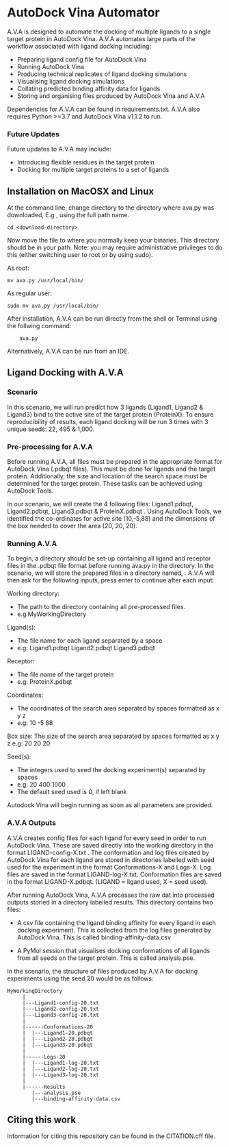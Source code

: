 # AutoDock Vina Automator

A.V.A is designed to automate the docking of multiple ligands to a single target protein in AutoDock Vina.  A.V.A automates large parts of the workflow associated with ligand docking including:

- Preparing ligand config file for AutoDock Vina
- Running AutoDock Vina
- Producing technical replicates of ligand docking simulations
- Visualising ligand docking simulations
- Collating predicted binding affinity data for ligands
- Storing and organising files produced by AutoDock Vina and A.V.A

Dependencies for A.V.A can be found in requirements.txt.  A.V.A also requires Python >=3.7 and AutoDock Vina v1.1.2 to run. 

### Future Updates
Future updates to A.V.A may include:
- Introducing flexible residues in the target protein
- Docking for multiple target proteins to a set of ligands

## Installation on MacOSX and Linux
At the command line, change directory to the directory where ava.py was downloaded, E.g <download-directory>, using the full path name.

    cd <download-directory>

Now move the file to where you normally keep your binaries. This directory should be in your path. Note: you may require administrative privileges to do this (either switching user to root or by using sudo).

As root:

    mv ava.py /usr/local/bin/

As regular user:

    sudo mv ava.py /usr/local/bin/

After installation, A.V.A can be run directly from the shell or Terminal using the  follwing command: 

 		ava.py

Alternatively, A.V.A can be run from an IDE.

## Ligand Docking with A.V.A
### Scenario
In this scenario, we will run predict how 3 ligands (Ligand1, Ligand2 & Ligand3) bind to the active site of the target protein (ProteinX).  To ensure reproducibility of results, each ligand docking will be run 3 times with 3 unique seeds: 22, 495 & 1,000. 

### Pre-processing for A.V.A
Before running A.V.A, all files must be prepared in the appropriate format for AutoDock Vina (.pdbqt files). This must be done for ligands and the target protein. Additionally, the size and location of the search space must be determined for the target protein. These tasks can be achieved using AutoDock Tools. 

In our scenario, we will create the 4 following files: Ligand1.pdbqt, Ligand2.pdbqt, Ligand3.pdbqt & ProteinX.pdbqt . Using AutoDock Tools, we identified the co-ordinates for active site (10,-5,88) and the dimensions of the box needed to cover the area (20, 20, 20). 

### Running A.V.A
To begin, a directory should be set-up containing all ligand and receptor files in the .pdbqt file format before running ava.py in the directory. In the scenario, we will store the prepared files in a directory named, <MyWorkingDirectory> . A.V.A will then ask for the following inputs, press enter to continue after each input:

Working directory: 
- The path to the directory containing all pre-processed files. 
- e.g MyWorkingDirectory

Ligand(s): 
- The file name for each ligand separated by a space
- e.g: Ligand1.pdbqt Ligand2.pdbqt Ligand3.pdbqt

Receptor: 
- The file name of the target protein
- e.g: ProteinX.pdbqt
          
Coordinates: 
- The coordinates of the search area separated by spaces formatted as x y z
-  e.g: 10 -5 88
             
Box size: The size of the search area separated by spaces formatted as x y z
          e.g: 20 20 20

Seed(s): 
- The integers used to seed the docking experiment(s) separated by spaces
- e.g: 20 400 1000 
- The default seed used is 0, if left blank
     
Autodock Vina will begin running as soon as all parameters are provided.

### A.V.A Outputs
A.V.A creates config files for each ligand for every seed in order to run AutoDock Vina. These are saved directly into the working directory in the format LIGAND-config-X.txt .
The conformation and log files created by AutoDock Vina for each ligand are stored in directories labelled with seed used for the experiment in the format Conformations-X and Logs-X. Log files are saved in the format LIGAND-log-X.txt. Conformation files are saved in the format LIGAND-X.pdbqt. (LIGAND = ligand used, X = seed used). 

After running AutoDock Vina, A.V.A processes the raw dat into processed outputs storied in a directory labelled results. This directory contains two files:

- A csv file containing the ligand binding affinity for every ligand in each docking experiment. This is collected from the log files generated by AutoDock Vina. This is called binding-affinity-data.csv

- A PyMol session that visualises docking conformations of all ligands from all seeds on the target protein. This is called analysis.pse.

In the scenario, the structure of files produced by A.V.A for docking experiments using the seed 20 would be as follows:

	MyWorkingDirectory
		 |
		 |---Ligand1-config-20.txt
		 |---Ligand2-config-20.txt
		 |---Ligand3-config-20.txt
		 |
		 |------Conformations-20
		 |	|---Ligand1-20.pdbqt
		 |	|---Ligand2-20.pdbqt
		 |	|---Ligand3-20.pdbqt
		 |
		 |------Logs-20
		 |	|---Ligand1-log-20.txt
		 |	|---Ligand2-log-20.txt
		 |	|---Ligand3-log-20.txt
		 |
		 |------Results
			|---analysis.pse
			|---binding-affinity-data.csv

## Citing this work

Information for citing this repository can be found in the CITATION.cff file.

